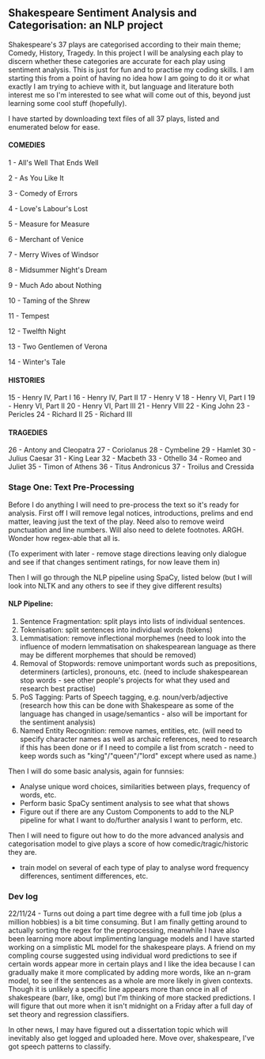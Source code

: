## Shakespeare Sentiment Analysis and Categorisation: an NLP project

Shakespeare's 37 plays are categorised according to their main theme; Comedy, History, Tragedy. In this project I will be analysing each play to discern whether these categories are accurate for each play using sentiment analysis. This is just for fun and to practise my coding skills. I am starting this from a point of having no idea how I am going to do it or what exactly I am trying to achieve with it, but language and literature both interest me so I'm interested to see what will come out of this, beyond just learning some cool stuff (hopefully).

I have started by downloading text files of all 37 plays, listed and enumerated below for ease.

#### COMEDIES
1 - All's Well That Ends Well

2 - As You Like It

3 - Comedy of Errors

4 - Love's Labour's Lost

5 - Measure for Measure

6 - Merchant of Venice

7 - Merry Wives of Windsor

8 - Midsummer Night's Dream

9 - Much Ado about Nothing

10 - Taming of the Shrew

11 - Tempest

12 - Twelfth Night

13 - Two Gentlemen of Verona

14 - Winter's Tale

#### HISTORIES
15 - Henry IV, Part I
16 - Henry IV, Part II
17 - Henry V
18 - Henry VI, Part I
19 - Henry VI, Part II
20 - Henry VI, Part III
21 - Henry VIII
22 - King John
23 - Pericles
24 - Richard II
25 - Richard III

#### TRAGEDIES
26 - Antony and Cleopatra
27 - Coriolanus
28 - Cymbeline
29 - Hamlet
30 - Julius Caesar
31 - King Lear
32 - Macbeth
33 - Othello
34 - Romeo and Juliet
35 - Timon of Athens
36 - Titus Andronicus
37 - Troilus and Cressida

### Stage One: Text Pre-Processing
Before I do anything I will need to pre-process the text so it's ready for analysis.
First off I will remove legal notices, introductions, prelims and end matter, leaving just the text of the play. Need also to remove weird punctuation and line numbers. Will also need to delete footnotes. ARGH. Wonder how regex-able that all is.

(To experiment with later - remove stage directions leaving only dialogue and see if that changes sentiment ratings, for now leave them in)

Then I will go through the NLP pipeline using SpaCy, listed below (but I will look into NLTK and any others to see if they give different results)

#### NLP Pipeline:
1. Sentence Fragmentation: split plays into lists of individual sentences.
2. Tokenisation: split sentences into individual words (tokens)
3. Lemmatisation: remove inflectional morphemes (need to look into the influence of modern lemmatisation on shakespearean language as there may be different morphemes that should be removed)
4. Removal of Stopwords: remove unimportant words such as prepositions, determiners (articles), pronouns, etc. (need to include shakespearean stop words - see other people's projects for what they used and research best practise)
5. PoS Tagging: Parts of Speech tagging, e.g. noun/verb/adjective (research how this can be done with Shakespeare as some of the language has changed in usage/semantics - also will be important for the sentiment analysis)
6. Named Entity Recognition: remove names, entities, etc. (will need to specify character names as well as archaic references, need to research if this has been done or if I need to compile a list from scratch - need to keep words such as "king"/"queen"/"lord" except where used as name.)

Then I will do some basic analysis, again for funnsies:
- Analyse unique word choices, similarities between plays, frequency of words, etc.
- Perform basic SpaCy sentiment analysis to see what that shows
- Figure out if there are any Custom Components to add to the NLP pipeline for what I want to do/further analysis I want to perform, etc.

Then I will need to figure out how to do the more advanced analysis and categorisation model to give plays a score of how comedic/tragic/historic they are. 

- train model on several of each type of play to analyse word frequency differences, sentiment differences, etc.


### Dev log
22/11/24 - Turns out doing a part time degree with a full time job (plus a million hobbies) is a bit time consuming. But I am finally getting around to actually sorting the regex for the preprocessing, meanwhile I have also been learning more about implimenting language models and I have started working on a simplistic ML model for the shakespeare plays. A friend on my compling course suggested using individual word predictions to see if certain words appear more in certain plays and I like the idea because I can gradually make it more complicated by adding more words, like an n-gram model, to see if the sentences as a whole are more likely in given contexts. Though it is unlikely a specific line appears more than once in all of shakespeare (barr, like, omg) but I'm thinking of more stacked predictions. I will figure that out more when it isn't midnight on a Friday after a full day of set theory and regression classifiers. 

In other news, I may have figured out a dissertation topic which will inevitably also get logged and uploaded here. Move over, shakespeare, I've got speech patterns to classify.

